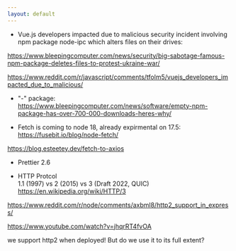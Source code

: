 ```yaml
---
layout: default
---
```


- Vue.js developers impacted due to malicious security incident involving npm package node-ipc which alters files on their drives:  

https://www.bleepingcomputer.com/news/security/big-sabotage-famous-npm-package-deletes-files-to-protest-ukraine-war/  

https://www.reddit.com/r/javascript/comments/tfolm5/vuejs_developers_impacted_due_to_malicious/


- "-" package:  
https://www.bleepingcomputer.com/news/software/empty-npm-package-has-over-700-000-downloads-heres-why/

- Fetch is coming to node 18, already expirmental on 17.5:  
https://fusebit.io/blog/node-fetch/  

https://blog.esteetey.dev/fetch-to-axios  


- Prettier 2.6  

- HTTP Protcol  
1.1 (1997) vs 2 (2015) vs 3 (Draft 2022, QUIC)   
https://en.wikipedia.org/wiki/HTTP/3  

https://www.reddit.com/r/node/comments/axbml8/http2_support_in_express/  

https://www.youtube.com/watch?v=jhqrRT4fvOA  

we support http2 when deployed!
But do we use it to its full extent? 

